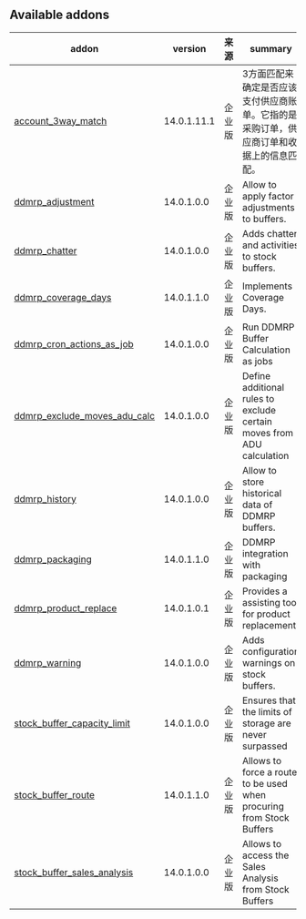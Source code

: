 
Available addons
----------------
addon | version | 来源 | summary
--- | --- | --- | ---
[account_3way_match](account_3way_match/) | 14.0.1.11.1 | 企业版 | 3方面匹配来确定是否应该支付供应商账单。它指的是采购订单，供应商订单和收据上的信息匹配。
[ddmrp_adjustment](ddmrp_adjustment/) | 14.0.1.0.0 | 企业版| Allow to apply factor adjustments to buffers.
[ddmrp_chatter](ddmrp_chatter/) | 14.0.1.0.0 | 企业版 | Adds chatter and activities to stock buffers.
[ddmrp_coverage_days](ddmrp_coverage_days/) | 14.0.1.1.0 | 企业版 | Implements Coverage Days.
[ddmrp_cron_actions_as_job](ddmrp_cron_actions_as_job/) | 14.0.1.0.0 | 企业版 | Run DDMRP Buffer Calculation as jobs
[ddmrp_exclude_moves_adu_calc](ddmrp_exclude_moves_adu_calc/) | 14.0.1.0.0 | 企业版 | Define additional rules to exclude certain moves from ADU calculation
[ddmrp_history](ddmrp_history/) | 14.0.1.0.0 |企业版| Allow to store historical data of DDMRP buffers.
[ddmrp_packaging](ddmrp_packaging/) | 14.0.1.1.0 | 企业版 | DDMRP integration with packaging
[ddmrp_product_replace](ddmrp_product_replace/) | 14.0.1.0.1 |企业版| Provides a assisting tool for product replacement.
[ddmrp_warning](ddmrp_warning/) | 14.0.1.0.0 |企业版| Adds configuration warnings on stock buffers.
[stock_buffer_capacity_limit](stock_buffer_capacity_limit/) | 14.0.1.0.0 | 企业版 | Ensures that the limits of storage are never surpassed
[stock_buffer_route](stock_buffer_route/) | 14.0.1.1.0 | 企业版 | Allows to force a route to be used when procuring from Stock Buffers
[stock_buffer_sales_analysis](stock_buffer_sales_analysis/) | 14.0.1.0.0 | 企业版 | Allows to access the Sales Analysis from Stock Buffers

[//]: # (end addons)

<!-- prettier-ignore-end -->
